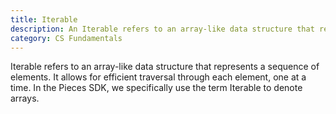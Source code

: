 ```yaml
---
title: Iterable
description: An Iterable refers to an array-like data structure that represents a sequence of elements.
category: CS Fundamentals
---
```


Iterable refers to an array-like data structure that represents a sequence of elements. It allows for efficient traversal through each element, one at a time. In the Pieces SDK, we specifically use the term Iterable to denote arrays.
